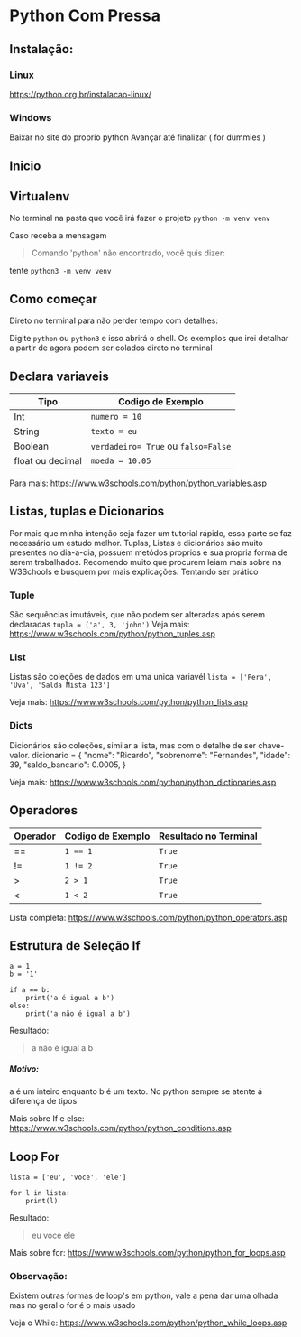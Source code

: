 # Python Com Pressa


## Instalação:

### Linux
https://python.org.br/instalacao-linux/

### Windows
Baixar no site do proprio python
Avançar até finalizar ( for dummies )

## Inicio

## Virtualenv

No terminal na pasta que você irá fazer o projeto
`python -m venv venv`

Caso receba a mensagem
> Comando 'python' não encontrado, você quis dizer:

tente 
`python3 -m venv venv`


## Como começar


Direto no terminal para não perder tempo com detalhes:

Digite `python` ou `python3` e isso abrirá o shell. Os exemplos que irei detalhar a partir de agora podem ser colados direto no terminal

## Declara variaveis

| Tipo | Codigo de Exemplo | 
|------|--------|
| Int | `numero = 10 ` |
| String| `texto = eu` |
| Boolean| `verdadeiro= True` ou `falso=False`|
| float ou decimal | `moeda = 10.05` | 

Para mais: https://www.w3schools.com/python/python_variables.asp

## Listas, tuplas e Dicionarios
Por mais que minha intenção seja fazer um tutorial rápido, essa parte se faz necessário um estudo melhor.
Tuplas, Listas e dicionários são muito presentes no dia-a-dia, possuem metódos proprios e sua propria forma de serem trabalhados. Recomendo muito que procurem leiam mais sobre na W3Schools e busquem por mais explicações.
Tentando ser prático

### Tuple
São sequências imutáveis, que não podem ser alteradas após serem declaradas
`tupla = ('a', 3, 'john')`
Veja mais: https://www.w3schools.com/python/python_tuples.asp

### List
Listas são coleções de dados em uma unica variavél
`lista = ['Pera', 'Uva', 'Salda Mista 123']`

Veja mais: https://www.w3schools.com/python/python_lists.asp

### Dicts
Dicionários são coleções, similar a lista, mas com o detalhe de ser chave-valor.
dicionario = {
    "nome": "Ricardo",
    "sobrenome": "Fernandes",
    "idade": 39,
    "saldo_bancario": 0.0005,
}

Veja mais: https://www.w3schools.com/python/python_dictionaries.asp
## Operadores

| Operador | Codigo de Exemplo | Resultado no Terminal |
|----------|-------------------|-----------------------|
| == | `1 == 1` | `True`|
| != | `1 != 2` | `True` |
| > | `2 > 1` | `True`| 
| < | `1 < 2` | `True`| 

Lista completa: https://www.w3schools.com/python/python_operators.asp

## Estrutura de Seleção If

```
a = 1
b = '1'

if a == b:
    print('a é igual a b')
else:
    print('a não é igual a b')
```
Resultado:
> a não é igual a b

##### Motivo:
a é um inteiro enquanto b é um texto. No python sempre se atente á diferença de tipos

Mais sobre If e else: https://www.w3schools.com/python/python_conditions.asp


## Loop For

```
lista = ['eu', 'voce', 'ele']

for l in lista:
    print(l)

```
Resultado:
> eu
voce
ele

Mais sobre for: https://www.w3schools.com/python/python_for_loops.asp

### Observação:
Existem outras formas de loop's em python, vale a pena dar uma olhada mas no geral o for é o mais usado

Veja o While: https://www.w3schools.com/python/python_while_loops.asp